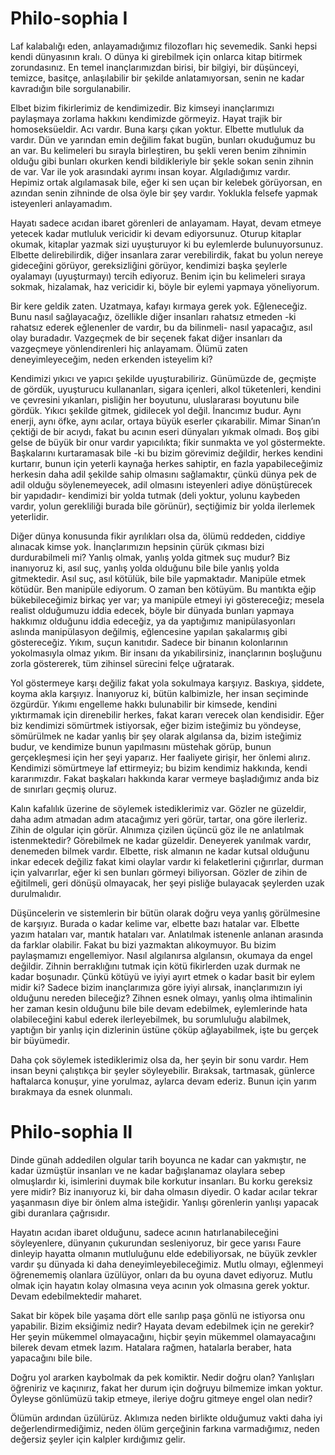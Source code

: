 # Philo-sophia I

Laf kalabalığı eden, anlayamadığımız filozofları hiç sevemedik. Sanki hepsi kendi dünyasının kralı. O dünya ki girebilmek için onlarca kitap bitirmek zorundasınız. En temel inançlarımızdan birisi, bir bilgiyi, bir düşünceyi, temizce, basitçe, anlaşılabilir bir şekilde anlatamıyorsan, senin ne kadar kavradığın bile sorgulanabilir.

Elbet bizim fikirlerimiz de kendimizedir. Biz kimseyi inançlarımızı paylaşmaya zorlama hakkını kendimizde görmeyiz. Hayat trajik bir homoseksüeldir. Acı vardır. Buna karşı çıkan yoktur. Elbette mutluluk da vardır. Dün ve yarından emin değilim fakat bugün, bunları okuduğumuz bu an var. Bu kelimeleri bu sırayla birleştiren, bu şekli veren benim zihnimin olduğu gibi bunları okurken kendi bildikleriyle bir şekle sokan senin zihnin de var. Var ile yok arasındaki ayrımı insan koyar. Algıladığımız vardır. Hepimiz ortak algılamasak bile, eğer ki sen uçan bir kelebek görüyorsan, en azından senin zihninde de olsa öyle bir şey vardır. Yoklukla felsefe yapmak isteyenleri anlayamadım.

Hayatı sadece acıdan ibaret görenleri de anlayamam. Hayat, devam etmeye yetecek kadar mutluluk vericidir ki devam ediyorsunuz. Oturup kitaplar okumak, kitaplar yazmak sizi uyuşturuyor ki bu eylemlerde bulunuyorsunuz. Elbette delirebilirdik, diğer insanlara zarar verebilirdik, fakat bu yolun nereye gideceğini görüyor, gereksizliğini görüyor, kendimizi başka şeylerle oyalamayı (uyuşturmayı) tercih ediyoruz. Benim için bu kelimeleri sıraya sokmak, hizalamak, haz vericidir ki, böyle bir eylemi yapmaya yöneliyorum.

Bir kere geldik zaten. Uzatmaya, kafayı kırmaya gerek yok. Eğleneceğiz. Bunu nasıl sağlayacağız, özellikle diğer insanları rahatsız etmeden -ki rahatsız ederek eğlenenler de vardır, bu da bilinmeli- nasıl yapacağız, asıl olay buradadır. Vazgeçmek de bir seçenek fakat diğer insanları da vazgeçmeye yönlendirenleri hiç anlayamam. Ölümü zaten deneyimleyeceğim, neden erkenden isteyelim ki?

Kendimizi yıkıcı ve yapıcı şekilde uyuşturabiliriz. Günümüzde de, geçmişte de gördük, uyuşturucu kullananları, sigara içenleri, alkol tüketenleri, kendini ve çevresini yıkanları, pisliğin her boyutunu, uluslararası boyutunu bile gördük. Yıkıcı şekilde gitmek, gidilecek yol değil. İnancımız budur. Aynı enerji, aynı öfke, aynı acılar, ortaya büyük eserler çıkarabilir. Mimar Sinan’ın çektiği de bir acıydı, fakat bu acının eseri dünyaları yıkmak olmadı. Boş gibi gelse de büyük bir onur vardır yapıcılıkta; fikir sunmakta ve yol göstermekte. Başkalarını kurtaramasak bile -ki bu bizim görevimiz değildir, herkes kendini kurtarır, bunun için yeterli kaynağa herkes sahiptir, en fazla yapabileceğimiz herkesin daha adil şekilde sahip olmasını sağlamaktır, çünkü dünya pek de adil olduğu söylenemeyecek, adil olmasını isteyenleri adiye dönüştürecek bir yapıdadır- kendimizi bir yolda tutmak (deli yoktur, yolunu kaybeden vardır, yolun gerekliliği burada bile görünür), seçtiğimiz bir yolda ilerlemek yeterlidir.

Diğer dünya konusunda fikir ayrılıkları olsa da, ölümü reddeden, ciddiye alınacak kimse yok. İnançlarımızın hepsinin çürük çıkması bizi durdurabilmeli mi? Yanlış olmak, yanlış yolda gitmek suç mudur? Biz inanıyoruz ki, asıl suç, yanlış yolda olduğunu bile bile yanlış yolda gitmektedir. Asıl suç, asıl kötülük, bile bile yapmaktadır. Manipüle etmek kötüdür. Ben manipüle ediyorum. O zaman ben kötüyüm. Bu mantıkta eğip bükebileceğimiz birkaç yer var; ya manipüle etmeyi iyi göstereceğiz; mesela realist olduğumuzu iddia edecek, böyle bir dünyada bunları yapmaya hakkımız olduğunu iddia edeceğiz, ya da yaptığımız manipülasyonları aslında manipülasyon değilmiş, eğlencesine yapılan şakalarmış gibi göstereceğiz. Yıkım, suçun kanıtıdır. Sadece bir binanın kolonlarının yokolmasıyla olmaz yıkım. Bir insanı da yıkabilirsiniz, inançlarının boşluğunu zorla göstererek, tüm zihinsel sürecini felçe uğratarak.

Yol göstermeye karşı değiliz fakat yola sokulmaya karşıyız. Baskıya, şiddete, koyma akla karşıyız. İnanıyoruz ki, bütün kalbimizle, her insan seçiminde özgürdür. Yıkımı engelleme hakkı bulunabilir bir kimsede, kendini yıktırmamak için direnebilir herkes, fakat kararı verecek olan kendisidir. Eğer biz kendimizi sömürtmek istiyorsak, eğer bizim isteğimiz bu yöndeyse, sömürülmek ne kadar yanlış bir şey olarak algılansa da, bizim isteğimiz budur, ve kendimize bunun yapılmasını müstehak görüp, bunun gerçekleşmesi için her şeyi yaparız. Her faaliyete girişir, her önlemi alırız. Kendimizi sömürtmeye laf ettirmeyiz; bu bizim kendimiz hakkında, kendi kararımızdır. Fakat başkaları hakkında karar vermeye başladığımız anda biz de sınırları geçmiş oluruz.

Kalın kafalılık üzerine de söylemek istediklerimiz var. Gözler ne güzeldir, daha adım atmadan adım atacağımız yeri görür, tartar, ona göre ilerleriz. Zihin de olgular için görür. Alnımıza çizilen üçüncü göz ile ne anlatılmak istenmektedir? Görebilmek ne kadar güzeldir. Deneyerek yanılmak vardır, denemeden bilmek vardır. Elbette, risk almanın ne kadar kutsal olduğunu inkar edecek değiliz fakat kimi olaylar vardır ki felaketlerini çığırırlar, durman için yalvarırlar, eğer ki sen bunları görmeyi biliyorsan. Gözler de zihin de eğitilmeli, geri dönüşü olmayacak, her şeyi pisliğe bulayacak şeylerden uzak durulmalıdır.

Düşüncelerin ve sistemlerin bir bütün olarak doğru veya yanlış görülmesine de karşıyız. Burada o kadar kelime var, elbette bazı hatalar var. Elbette yazım hataları var, mantık hataları var. Anlatılmak istenenle anlanan arasında da farklar olabilir. Fakat bu bizi yazmaktan alıkoymuyor. Bu bizim paylaşmamızı engellemiyor. Nasıl algılanırsa algılansın, okumaya da engel değildir. Zihnin berraklığını tutmak için kötü fikirlerden uzak durmak ne kadar boşunadır. Çünkü kötüyü ve iyiyi ayırt etmek o kadar basit bir eylem midir ki? Sadece bizim inançlarımıza göre iyiyi alırsak, inançlarımızın iyi olduğunu nereden bileceğiz? Zihnen esnek olmayı, yanlış olma ihtimalinin her zaman kesin olduğunu bile bile devam edebilmek, eylemlerinde hata olabileceğini kabul ederek ilerleyebilmek, bu sorumluluğu alabilmek, yaptığın bir yanlış için dizlerinin üstüne çöküp ağlayabilmek, işte bu gerçek bir büyümedir.

Daha çok söylemek istediklerimiz olsa da, her şeyin bir sonu vardır. Hem insan beyni çalıştıkça bir şeyler söyleyebilir. Bıraksak, tartmasak, günlerce haftalarca konuşur, yine yorulmaz, aylarca devam ederiz. Bunun için yarım bırakmaya da esnek olunmalı.

# Philo-sophia II

Dinde günah addedilen olgular tarih boyunca ne kadar can yakmıştır, ne kadar üzmüştür insanları ve ne kadar bağışlanamaz olaylara sebep olmuşlardır ki, isimlerini duymak bile korkutur insanları. Bu korku gereksiz yere midir? Biz inanıyoruz ki, bir daha olmasın diyedir. O kadar acılar tekrar yaşanmasın diye bir önlem alma isteğidir. Yanlışı görenlerin yanlışı yapacak gibi duranlara çağrısıdır.

Hayatın acıdan ibaret olduğunu, sadece acının hatırlanabileceğini söyleyenlere, dünyanın çukurundan sesleniyoruz, bir gece yarısı Faure dinleyip hayatta olmanın mutluluğunu elde edebiliyorsak, ne büyük zevkler vardır şu dünyada ki daha deneyimleyebileceğimiz. Mutlu olmayı, eğlenmeyi öğrenememiş olanlara üzülüyor, onları da bu oyuna davet ediyoruz. Mutlu olmak için hayatın kolay olmasına veya acının yok olmasına gerek yoktur. Devam edebilmektedir maharet.

Sakat bir köpek bile yaşama dört elle sarılıp paşa gönlü ne istiyorsa onu yapabilir. Bizim eksiğimiz nedir? Hayata devam edebilmek için ne gerekir? Her şeyin mükemmel olmayacağını, hiçbir şeyin mükemmel olamayacağını bilerek devam etmek lazım. Hatalara rağmen, hatalarla beraber, hata yapacağını bile bile.

Doğru yol ararken kaybolmak da pek komiktir. Nedir doğru olan? Yanlışları öğreniriz ve kaçınırız, fakat her durum için doğruyu bilmemize imkan yoktur. Öyleyse gönlümüzü takip etmeye, ileriye doğru gitmeye engel olan nedir?

Ölümün ardından üzülürüz. Aklımıza neden birlikte olduğumuz vakti daha iyi değerlendirmediğimiz, neden ölüm gerçeğinin farkına varmadığımız, neden değersiz şeyler için kalpler kırdığımız gelir.
